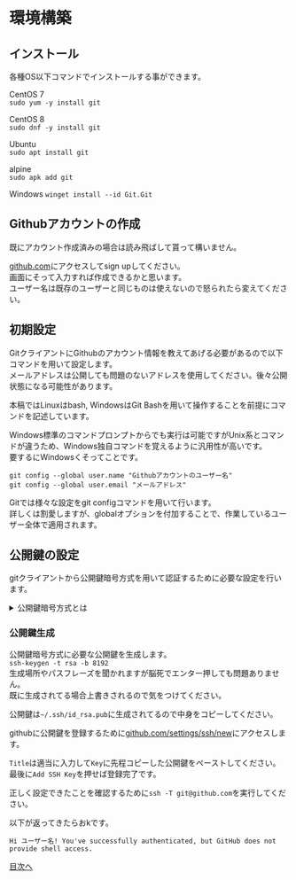 # 環境構築
## インストール
各種OS以下コマンドでインストールする事ができます。  

CentOS 7  
`sudo yum -y install git`  

CentOS 8  
`sudo dnf -y install git`  

Ubuntu  
`sudo apt install git`  

alpine  
`sudo apk add git`  

Windows
`winget install --id Git.Git`  

## Githubアカウントの作成
既にアカウント作成済みの場合は読み飛ばして貰って構いません。

[github.com](https://github.com)にアクセスしてsign upしてください。  
画面にそって入力すれば作成できるかと思います。  
ユーザー名は既存のユーザーと同じものは使えないので怒られたら変えてください。

## 初期設定
GitクライアントにGithubのアカウント情報を教えてあげる必要があるので以下コマンドを用いて設定します。  
メールアドレスは公開しても問題のないアドレスを使用してください。後々公開状態になる可能性があります。  

本稿ではLinuxはbash, WindowsはGit Bashを用いて操作することを前提にコマンドを記述しています。  

Windows標準のコマンドプロンプトからでも実行は可能ですがUnix系とコマンドが違うため、Windows独自コマンドを覚えるように汎用性が高いです。  
要するにWindowsくそってことです。  

```
git config --global user.name "Githubアカウントのユーザー名"
git config --global user.email "メールアドレス"
```  

Gitでは様々な設定をgit configコマンドを用いて行います。  
詳しくは割愛しますが、globalオプションを付加することで、作業しているユーザー全体で適用されます。  

## 公開鍵の設定
gitクライアントから公開鍵暗号方式を用いて認証するために必要な設定を行います。  

<details>
<summary>公開鍵暗号方式とは</summary>

暗号化方式の一つでこのような特徴があります。
- 暗号化と復号化に別々の鍵を使う。
- 暗号化に使う鍵(公開鍵)が公開できる。
- 公開鍵から復号化する鍵(秘密鍵)は数学的に生成不可。
</details>  

### 公開鍵生成
公開鍵暗号方式に必要な公開鍵を生成します。  
`ssh-keygen -t rsa -b 8192`  
生成場所やパスフレーズを聞かれますが脳死でエンター押しても問題ありません。  
既に生成されてる場合上書きされるので気をつけてください。  

公開鍵は`~/.ssh/id_rsa.pub`に生成されてるので中身をコピーしてください。  

githubに公開鍵を登録するために[github.com/settings/ssh/new](https://github.com/settings/ssh/new)にアクセスします。  

`Title`は適当に入力して`Key`に先程コピーした公開鍵をペーストしてください。  
最後に`Add SSH Key`を押せば登録完了です。  

正しく設定できたことを確認するために`ssh -T git@github.com`を実行してください。  

以下が返ってきたらおkです。  

`Hi ユーザー名! You've successfully authenticated, but GitHub does not provide shell access.`




[目次へ](../README.md)
